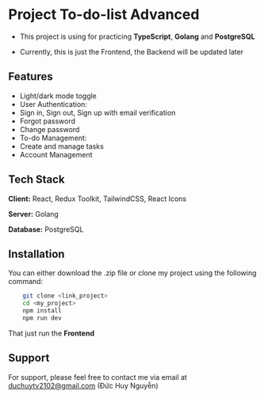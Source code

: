 
# Project To-do-list Advanced

- This project is using for practicing **TypeScript**, **Golang** and **PostgreSQL**

- Currently, this is just the Frontend, the Backend will be updated later


## Features

- Light/dark mode toggle
- User Authentication:
- Sign in, Sign out, Sign up with email verification
- Forgot password
- Change password
- To-do Management:
- Create and manage tasks
- Account Management


## Tech Stack

**Client:** React, Redux Toolkit, TailwindCSS, React Icons

**Server:** Golang

**Database:** PostgreSQL

## Installation

You can either download the .zip file or clone my project using the following command:

```bash
    git clone <link_project>
    cd <my_project>
    npm install
    npm run dev
```

That just run the **Frontend**
## Support

For support, please feel free to contact me via email at duchuytv2102@gmail.com (Đức Huy Nguyễn)

